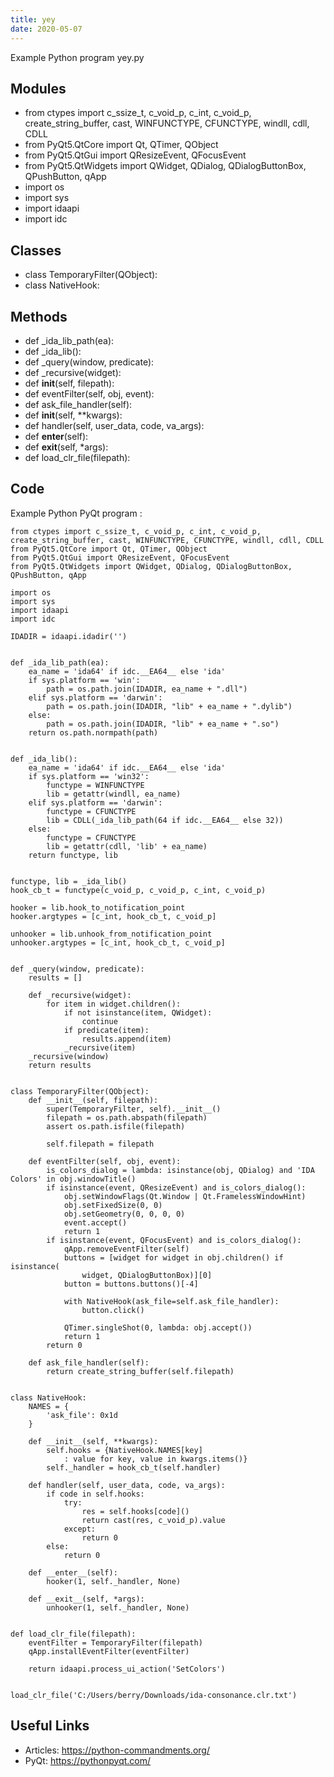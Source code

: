 ```yaml
---
title: yey
date: 2020-05-07
---
```

Example Python program yey.py

## Modules

* from ctypes import c_ssize_t, c_void_p, c_int, c_void_p, create_string_buffer, cast, WINFUNCTYPE, CFUNCTYPE, windll, cdll, CDLL
* from PyQt5.QtCore import Qt, QTimer, QObject
* from PyQt5.QtGui import QResizeEvent, QFocusEvent
* from PyQt5.QtWidgets import QWidget, QDialog, QDialogButtonBox, QPushButton, qApp
* import os
* import sys
* import idaapi
* import idc

## Classes

* class TemporaryFilter(QObject):
* class NativeHook:

## Methods

* def _ida_lib_path(ea):
* def _ida_lib():
* def _query(window, predicate):
* def _recursive(widget):
* def __init__(self, filepath):
* def eventFilter(self, obj, event):
* def ask_file_handler(self):
* def __init__(self, **kwargs):
* def handler(self, user_data, code, va_args):
* def __enter__(self):
* def __exit__(self, *args):
* def load_clr_file(filepath):

## Code

Example Python PyQt program :

    from ctypes import c_ssize_t, c_void_p, c_int, c_void_p, create_string_buffer, cast, WINFUNCTYPE, CFUNCTYPE, windll, cdll, CDLL
    from PyQt5.QtCore import Qt, QTimer, QObject
    from PyQt5.QtGui import QResizeEvent, QFocusEvent
    from PyQt5.QtWidgets import QWidget, QDialog, QDialogButtonBox, QPushButton, qApp
    
    import os
    import sys
    import idaapi
    import idc
    
    IDADIR = idaapi.idadir('')
    
    
    def _ida_lib_path(ea):
        ea_name = 'ida64' if idc.__EA64__ else 'ida'
        if sys.platform == 'win':
            path = os.path.join(IDADIR, ea_name + ".dll")
        elif sys.platform == 'darwin':
            path = os.path.join(IDADIR, "lib" + ea_name + ".dylib")
        else:
            path = os.path.join(IDADIR, "lib" + ea_name + ".so")
        return os.path.normpath(path)
    
    
    def _ida_lib():
        ea_name = 'ida64' if idc.__EA64__ else 'ida'
        if sys.platform == 'win32':
            functype = WINFUNCTYPE
            lib = getattr(windll, ea_name)
        elif sys.platform == 'darwin':
            functype = CFUNCTYPE
            lib = CDLL(_ida_lib_path(64 if idc.__EA64__ else 32))
        else:
            functype = CFUNCTYPE
            lib = getattr(cdll, 'lib' + ea_name)
        return functype, lib
    
    
    functype, lib = _ida_lib()
    hook_cb_t = functype(c_void_p, c_void_p, c_int, c_void_p)
    
    hooker = lib.hook_to_notification_point
    hooker.argtypes = [c_int, hook_cb_t, c_void_p]
    
    unhooker = lib.unhook_from_notification_point
    unhooker.argtypes = [c_int, hook_cb_t, c_void_p]
    
    
    def _query(window, predicate):
        results = []
    
        def _recursive(widget):
            for item in widget.children():
                if not isinstance(item, QWidget):
                    continue
                if predicate(item):
                    results.append(item)
                _recursive(item)
        _recursive(window)
        return results
    
    
    class TemporaryFilter(QObject):
        def __init__(self, filepath):
            super(TemporaryFilter, self).__init__()
            filepath = os.path.abspath(filepath)
            assert os.path.isfile(filepath)
    
            self.filepath = filepath
    
        def eventFilter(self, obj, event):
            is_colors_dialog = lambda: isinstance(obj, QDialog) and 'IDA Colors' in obj.windowTitle()
            if isinstance(event, QResizeEvent) and is_colors_dialog():
                obj.setWindowFlags(Qt.Window | Qt.FramelessWindowHint)
                obj.setFixedSize(0, 0)
                obj.setGeometry(0, 0, 0, 0)
                event.accept()
                return 1
            if isinstance(event, QFocusEvent) and is_colors_dialog():
                qApp.removeEventFilter(self)
                buttons = [widget for widget in obj.children() if isinstance(
                    widget, QDialogButtonBox)][0]
                button = buttons.buttons()[-4]
    
                with NativeHook(ask_file=self.ask_file_handler):
                    button.click()
    
                QTimer.singleShot(0, lambda: obj.accept())
                return 1
            return 0
    
        def ask_file_handler(self):
            return create_string_buffer(self.filepath)
    
    
    class NativeHook:
        NAMES = {
            'ask_file': 0x1d
        }
    
        def __init__(self, **kwargs):
            self.hooks = {NativeHook.NAMES[key]
                : value for key, value in kwargs.items()}
            self._handler = hook_cb_t(self.handler)
    
        def handler(self, user_data, code, va_args):
            if code in self.hooks:
                try:
                    res = self.hooks[code]()
                    return cast(res, c_void_p).value
                except:
                    return 0
            else:
                return 0
    
        def __enter__(self):
            hooker(1, self._handler, None)
    
        def __exit__(self, *args):
            unhooker(1, self._handler, None)
    
    
    def load_clr_file(filepath):
        eventFilter = TemporaryFilter(filepath)
        qApp.installEventFilter(eventFilter)
    
        return idaapi.process_ui_action('SetColors')
    
    
    load_clr_file('C:/Users/berry/Downloads/ida-consonance.clr.txt')
    

## Useful Links

- Articles: https://python-commandments.org/
- PyQt: https://pythonpyqt.com/

